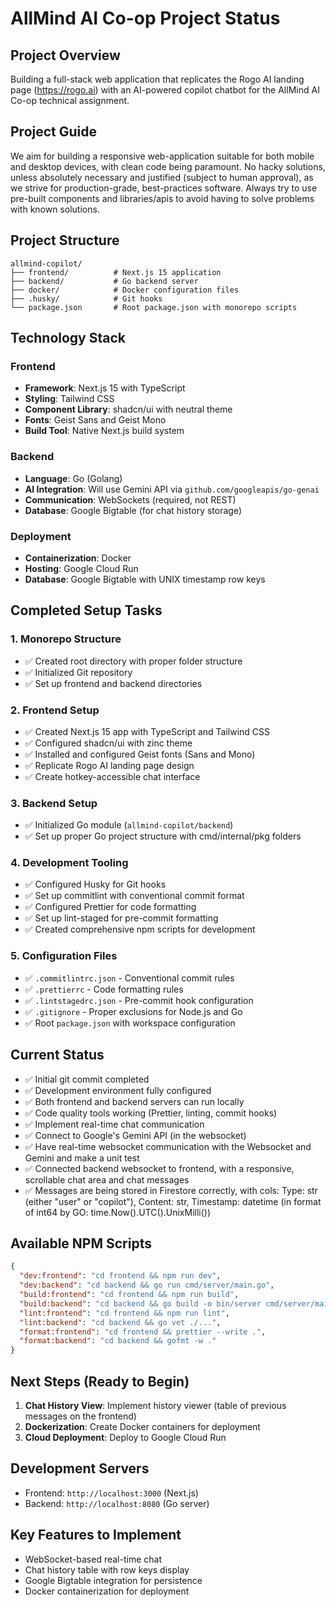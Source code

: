 # AllMind AI Co-op Project Status

## Project Overview

Building a full-stack web application that replicates the Rogo AI landing page (https://rogo.ai) with an AI-powered copilot chatbot for the AllMind AI Co-op technical assignment.

## Project Guide

We aim for building a responsive web-application suitable for both mobile and desktop devices, with clean code being paramount. No hacky solutions, unless absolutely necessary and justified (subject to human approval), as we strive for production-grade, best-practices software. Always try to use pre-built components and libraries/apis to avoid having to solve problems with known solutions.

## Project Structure

```
allmind-copilot/
├── frontend/          # Next.js 15 application
├── backend/           # Go backend server
├── docker/            # Docker configuration files
├── .husky/            # Git hooks
└── package.json       # Root package.json with monorepo scripts
```

## Technology Stack

### Frontend

- **Framework**: Next.js 15 with TypeScript
- **Styling**: Tailwind CSS
- **Component Library**: shadcn/ui with neutral theme
- **Fonts**: Geist Sans and Geist Mono
- **Build Tool**: Native Next.js build system

### Backend

- **Language**: Go (Golang)
- **AI Integration**: Will use Gemini API via `github.com/googleapis/go-genai`
- **Communication**: WebSockets (required, not REST)
- **Database**: Google Bigtable (for chat history storage)

### Deployment

- **Containerization**: Docker
- **Hosting**: Google Cloud Run
- **Database**: Google Bigtable with UNIX timestamp row keys

## Completed Setup Tasks

### 1. Monorepo Structure

- ✅ Created root directory with proper folder structure
- ✅ Initialized Git repository
- ✅ Set up frontend and backend directories

### 2. Frontend Setup

- ✅ Created Next.js 15 app with TypeScript and Tailwind CSS
- ✅ Configured shadcn/ui with zinc theme
- ✅ Installed and configured Geist fonts (Sans and Mono)
- ✅ Replicate Rogo AI landing page design
- ✅ Create hotkey-accessible chat interface

### 3. Backend Setup

- ✅ Initialized Go module (`allmind-copilot/backend`)
- ✅ Set up proper Go project structure with cmd/internal/pkg folders

### 4. Development Tooling

- ✅ Configured Husky for Git hooks
- ✅ Set up commitlint with conventional commit format
- ✅ Configured Prettier for code formatting
- ✅ Set up lint-staged for pre-commit formatting
- ✅ Created comprehensive npm scripts for development

### 5. Configuration Files

- ✅ `.commitlintrc.json` - Conventional commit rules
- ✅ `.prettierrc` - Code formatting rules
- ✅ `.lintstagedrc.json` - Pre-commit hook configuration
- ✅ `.gitignore` - Proper exclusions for Node.js and Go
- ✅ Root `package.json` with workspace configuration

## Current Status

- ✅ Initial git commit completed
- ✅ Development environment fully configured
- ✅ Both frontend and backend servers can run locally
- ✅ Code quality tools working (Prettier, linting, commit hooks)
- ✅ Implement real-time chat communication
- ✅ Connect to Google's Gemini API (in the websocket)
- ✅ Have real-time websocket communication with the Websocket and Gemini and make a unit test
- ✅ Connected backend websocket to frontend, with a responsive, scrollable chat area and chat messages
- ✅ Messages are being stored in Firestore correctly, with cols: Type: str (either "user" or "copilot"), Content: str, Timestamp: datetime (in format of int64 by GO: time.Now().UTC().UnixMilli())

## Available NPM Scripts

```json
{
  "dev:frontend": "cd frontend && npm run dev",
  "dev:backend": "cd backend && go run cmd/server/main.go",
  "build:frontend": "cd frontend && npm run build",
  "build:backend": "cd backend && go build -o bin/server cmd/server/main.go",
  "lint:frontend": "cd frontend && npm run lint",
  "lint:backend": "cd backend && go vet ./...",
  "format:frontend": "cd frontend && prettier --write .",
  "format:backend": "cd backend && gofmt -w ."
}
```

## Next Steps (Ready to Begin)

1. **Chat History View**: Implement history viewer (table of previous messages on the frontend)
2. **Dockerization**: Create Docker containers for deployment
3. **Cloud Deployment**: Deploy to Google Cloud Run

## Development Servers

- Frontend: `http://localhost:3000` (Next.js)
- Backend: `http://localhost:8080` (Go server)

## Key Features to Implement

- WebSocket-based real-time chat
- Chat history table with row keys display
- Google Bigtable integration for persistence
- Docker containerization for deployment
